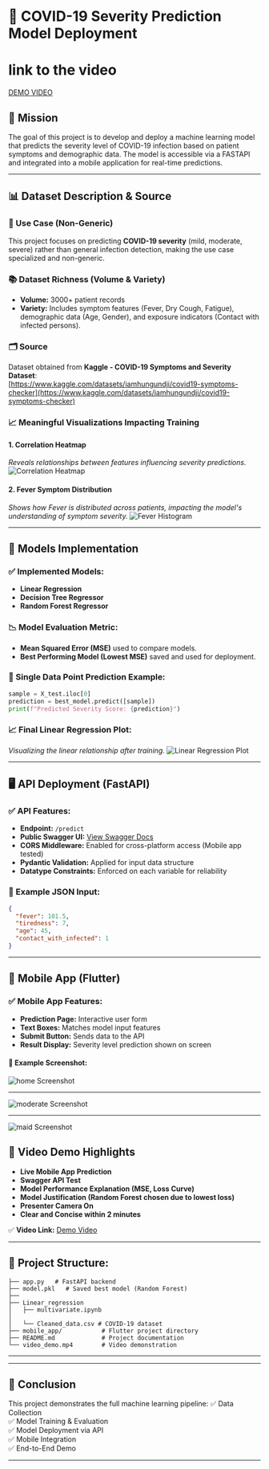 # 🚀 COVID-19 Severity Prediction Model Deployment

# link to the video 
[DEMO VIDEO](https://youtu.be/VutA2LPTF88)

## 🎯 Mission
The goal of this project is to develop and deploy a machine learning model that predicts the severity level of COVID-19 infection based on patient symptoms and demographic data. The model is accessible via a FASTAPI and integrated into a mobile application for real-time predictions.

---

## 📊 Dataset Description & Source
### 🔎 Use Case (Non-Generic)
This project focuses on predicting **COVID-19 severity** (mild, moderate, severe) rather than general infection detection, making the use case specialized and non-generic.

### 📚 Dataset Richness (Volume & Variety)
- **Volume:** 3000+ patient records
- **Variety:** Includes symptom features (Fever, Dry Cough, Fatigue), demographic data (Age, Gender), and exposure indicators (Contact with infected persons).

### 🗂 Source
Dataset obtained from **Kaggle - COVID-19 Symptoms and Severity Dataset**:  
[https://www.kaggle.com/datasets/iamhungundji/covid19-symptoms-checker](https://www.kaggle.com/datasets/iamhungundji/covid19-symptoms-checker)

### 📈 Meaningful Visualizations Impacting Training
#### 1. Correlation Heatmap
*Reveals relationships between features influencing severity predictions.*
![Correlation Heatmap](assets/correlation_heatmap.png)

#### 2. Fever Symptom Distribution
*Shows how Fever is distributed across patients, impacting the model's understanding of symptom severity.*
![Fever Histogram](assets/fever_histogram.png)

---

## 🤖 Models Implementation
### ✅ Implemented Models:
- **Linear Regression**
- **Decision Tree Regressor**
- **Random Forest Regressor**

### 📉 Model Evaluation Metric:
- **Mean Squared Error (MSE)** used to compare models.
- **Best Performing Model (Lowest MSE)** saved and used for deployment.

### 🔮 Single Data Point Prediction Example:
```python
sample = X_test.iloc[0]
prediction = best_model.predict([sample])
print(f"Predicted Severity Score: {prediction}")
```

### 📈 Final Linear Regression Plot:
*Visualizing the linear relationship after training.*
![Linear Regression Plot](assets/linear_regression_plot.png)

---

## 🖥 API Deployment (FastAPI)
### ✅ API Features:
- **Endpoint:** `/predict`
- **Public Swagger UI:** [View Swagger Docs](https://linear-regression-model-9-ws06.onrender.com/predict)
- **CORS Middleware:** Enabled for cross-platform access (Mobile app tested)
- **Pydantic Validation:** Applied for input data structure
- **Datatype Constraints:** Enforced on each variable for reliability

### 🚀 Example JSON Input:
```json
{
  "fever": 101.5,
  "tiredness": 7,
  "age": 45,
  "contact_with_infected": 1
}
```

---

## 📱 Mobile App (Flutter)
### ✅ Mobile App Features:
- **Prediction Page:** Interactive user form
- **Text Boxes:** Matches model input features
- **Submit Button:** Sends data to the API
- **Result Display:** Severity level prediction shown on screen

#### 📸 Example Screenshot:
![home Screenshot](assets/moderate.jpg.jpg)

---
![moderate Screenshot](assets/home.jpg)

---
![maid Screenshot](assets/maid.jpg)

## 🎥 Video Demo Highlights
- **Live Mobile App Prediction**
- **Swagger API Test**
- **Model Performance Explanation (MSE, Loss Curve)**
- **Model Justification (Random Forest chosen due to lowest loss)**
- **Presenter Camera On**
- **Clear and Concise within 2 minutes**

✅ **Video Link:** [Demo Video]([assets/video_demo.mp4](https://youtu.be/VutA2LPTF88)) 

---

## 📂 Project Structure:
```
├── app.py   # FastAPI backend
├── model.pkl   # Saved best model (Random Forest)
├──           
├── Linear_regression
│   ├── multivariate.ipynb
│
│   └── Cleaned_data.csv # COVID-19 dataset
├── mobile_app/           # Flutter project directory
├── README.md             # Project documentation
└── video_demo.mp4        # Video demonstration
```

---



---

## 🎯 Conclusion
This project demonstrates the full machine learning pipeline:
✅ Data Collection  
✅ Model Training & Evaluation  
✅ Model Deployment via API  
✅ Mobile Integration  
✅ End-to-End Demo

---
